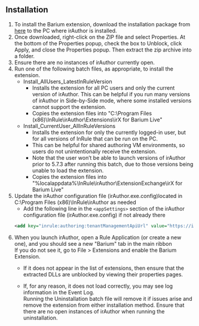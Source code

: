 ## Installation
1. To install the Barium extension, download the installation package from [here](https://github.com/InRule/irAuthor-Extensions/releases/download/MachineLearningExtension/MachineLearningExtension.v1.0.0.zip) to the PC where irAuthor is installed. 
2. Once downloaded, right-click on the ZIP file and select Properties. At the bottom of the Properties popup, check the box to Unblock, click Apply, and close the Properties popup. Then extract the zip archive into a folder.
3. Ensure there are no instances of irAuthor currently open.
4. Run one of the following batch files, as appropriate, to install the extension.
    + Install_AllUsers_LatestInRuleVersion
        - Installs the extension for all PC users and only the current version of irAuthor.
        This can be helpful if you run many versions of irAuthor in Side-by-Side mode, where some installed versions cannot support the extension.
        - Copies the extension files into "C:\Program Files (x86)\InRule\irAuthor\Extensions\irX for Barium Live"
    + Install_CurrentUser_AllInRuleVersions
        - Installs the extension for only the currently logged-in user, but for all versions of InRule that can be run on the PC.
        - This can be helpful for shared authoring VM environments, so users do not unintentionally receive the extension.
        - Note that the user won’t be able to launch versions of irAuthor prior to 5.7.3 after running this batch, due to those versions being unable to load the extension.
        - Copies the extension files into "%localappdata%\InRule\irAuthor\ExtensionExchange\irX for Barium Live"
5. Update the irAuthor configuration file (irAuthor.exe.config)located in C:\Program Files (x86)\InRule\irAuthor as needed
    + Add the following line in the `<appSettings>` section of the irAuthor configuration file (irAuthor.exe.config) if not already there
	```xml
	<add key="inrule:authoring:tenantManagementApiUrl" value="https://ir-tenantmgmt-prod-ncus-wa.azurewebsites.net" />
	```
6. When you launch irAuthor, open a Rule Application (or create a new one), and you should see a new "Barium" tab in the main ribbon  
If you do not see it, go to File > Extensions and enable the Barium Extension. 
    + If it does not appear in the list of extensions, then ensure that the extracted DLLs are unblocked by viewing their properties pages.
 
    + If, for any reason, it does not load correctly, you may see log information in the Event Log.  
Running the Uninstallation batch file will remove it if issues arise and remove the extension from either installation method. Ensure that there are no open instances of irAuthor when running the uninstallation.
